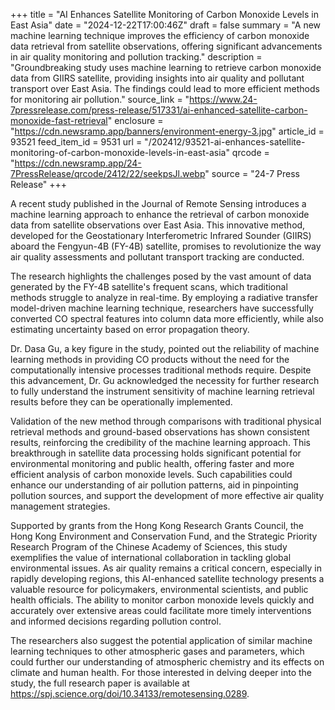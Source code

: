 +++
title = "AI Enhances Satellite Monitoring of Carbon Monoxide Levels in East Asia"
date = "2024-12-22T17:00:46Z"
draft = false
summary = "A new machine learning technique improves the efficiency of carbon monoxide data retrieval from satellite observations, offering significant advancements in air quality monitoring and pollution tracking."
description = "Groundbreaking study uses machine learning to retrieve carbon monoxide data from GIIRS satellite, providing insights into air quality and pollutant transport over East Asia. The findings could lead to more efficient methods for monitoring air pollution."
source_link = "https://www.24-7pressrelease.com/press-release/517331/ai-enhanced-satellite-carbon-monoxide-fast-retrieval"
enclosure = "https://cdn.newsramp.app/banners/environment-energy-3.jpg"
article_id = 93521
feed_item_id = 9531
url = "/202412/93521-ai-enhances-satellite-monitoring-of-carbon-monoxide-levels-in-east-asia"
qrcode = "https://cdn.newsramp.app/24-7PressRelease/qrcode/2412/22/seekpsJl.webp"
source = "24-7 Press Release"
+++

<p>A recent study published in the Journal of Remote Sensing introduces a machine learning approach to enhance the retrieval of carbon monoxide data from satellite observations over East Asia. This innovative method, developed for the Geostationary Interferometric Infrared Sounder (GIIRS) aboard the Fengyun-4B (FY-4B) satellite, promises to revolutionize the way air quality assessments and pollutant transport tracking are conducted.</p><p>The research highlights the challenges posed by the vast amount of data generated by the FY-4B satellite's frequent scans, which traditional methods struggle to analyze in real-time. By employing a radiative transfer model-driven machine learning technique, researchers have successfully converted CO spectral features into column data more efficiently, while also estimating uncertainty based on error propagation theory.</p><p>Dr. Dasa Gu, a key figure in the study, pointed out the reliability of machine learning methods in providing CO products without the need for the computationally intensive processes traditional methods require. Despite this advancement, Dr. Gu acknowledged the necessity for further research to fully understand the instrument sensitivity of machine learning retrieval results before they can be operationally implemented.</p><p>Validation of the new method through comparisons with traditional physical retrieval methods and ground-based observations has shown consistent results, reinforcing the credibility of the machine learning approach. This breakthrough in satellite data processing holds significant potential for environmental monitoring and public health, offering faster and more efficient analysis of carbon monoxide levels. Such capabilities could enhance our understanding of air pollution patterns, aid in pinpointing pollution sources, and support the development of more effective air quality management strategies.</p><p>Supported by grants from the Hong Kong Research Grants Council, the Hong Kong Environment and Conservation Fund, and the Strategic Priority Research Program of the Chinese Academy of Sciences, this study exemplifies the value of international collaboration in tackling global environmental issues. As air quality remains a critical concern, especially in rapidly developing regions, this AI-enhanced satellite technology presents a valuable resource for policymakers, environmental scientists, and public health officials. The ability to monitor carbon monoxide levels quickly and accurately over extensive areas could facilitate more timely interventions and informed decisions regarding pollution control.</p><p>The researchers also suggest the potential application of similar machine learning techniques to other atmospheric gases and parameters, which could further our understanding of atmospheric chemistry and its effects on climate and human health. For those interested in delving deeper into the study, the full research paper is available at <a href='https://spj.science.org/doi/10.34133/remotesensing.0289' rel='nofollow' target='_blank'>https://spj.science.org/doi/10.34133/remotesensing.0289</a>.</p>